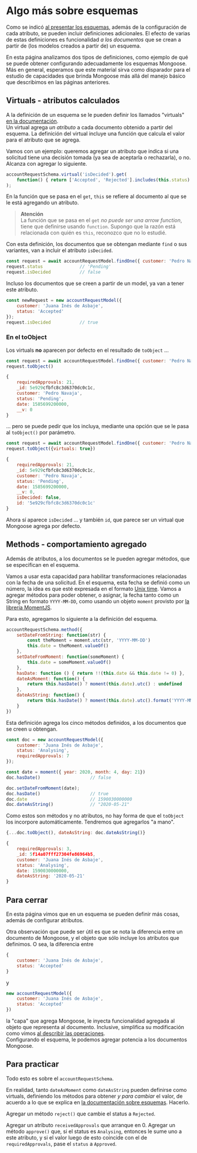 # Algo más sobre esquemas
Como se indicó [al presentar los esquemas](./mongoose-cuatro-conceptos.md), además de la configuración de cada atributo, se pueden incluir definiciones adicionales. 
El efecto de varias de estas definiciones es funcionalidad _a los documentos_ que se crean a partir de (los modelos creados a partir de) un esquema.

En esta página analizamos dos tipos de definiciones, como ejemplo de qué se puede obtener configurando adecuadamente los esquemas Mongoose.  
Más en general, esperamos que este material sirva como disparador para el estudio de capacidades que brinda Mongoose más allá del manejo básico que describimos en las páginas anteriores.


## Virtuals - atributos calculados
A la definición de un esquema se le pueden definir los llamados "virtuals" [en la documentación](https://mongoosejs.com/docs/guide.html#virtuals).   
Un virtual agrega _un atributo_ a cada documento obtenido a partir del esquema. La definición del virtual incluye una función que calcula el valor para el atributo que se agrega. 

Vamos con un ejemplo: queremos agregar un atributo que indica si una solicitud tiene una decisión tomada (ya sea de aceptarla o rechazarla), o no. Alcanza con agregar lo siguiente.
``` javascript
accountRequestSchema.virtual('isDecided').get(
    function() { return ['Accepted', 'Rejected'].includes(this.status) }
);
```
En la función que se pasa en el `get`, `this` se refiere al documento al que se le está agregando un atributo.

> **Atención**  
> La función que se pasa en el `get` _no puede ser una arrow function_, tiene que definirse usando `function`. Supongo que la razón está relacionada con quién es `this`, reconozco que no lo estudié.

Con esta definición, los documentos que se obtengan mediante `find` o sus variantes, van a incluir el atributo `isDecided`.
``` javascript
const request = await accountRequestModel.findOne({ customer: 'Pedro Navaja' });
request.status              // 'Pending'
request.isDecided           // false
```

Incluso los documentos que se creen a partir de un model, ya van a tener este atributo.
``` javascript
const newRequest = new accountRequestModel({
    customer: 'Juana Inés de Asbaje',
    status: 'Accepted'
});
request.isDecided           // true
```

### En el toObject
Los virtuals **no** aparecen por defecto en el resultado de `toObject` ...
``` javascript
const request = await accountRequestModel.findOne({ customer: 'Pedro Navaja' });
request.toObject()

{
    requiredApprovals: 21,
    _id: 5e929cfbfc8c3d6370dc0c1c,
    customer: 'Pedro Navaja',
    status: 'Pending',
    date: 1585699200000,
    __v: 0
}
```
... pero se puede pedir que los incluya, mediante una opción que se le pasa al `toObject()` por parámetro.
``` javascript
const request = await accountRequestModel.findOne({ customer: 'Pedro Navaja' });
request.toObject({virtuals: true})

{
    requiredApprovals: 21,
    _id: 5e929cfbfc8c3d6370dc0c1c,
    customer: 'Pedro Navaja',
    status: 'Pending',
    date: 1585699200000,
    __v: 0,
    isDecided: false,
    id: '5e929cfbfc8c3d6370dc0c1c'
}
```
Ahora sí aparece `isDecided` ... y también `id`, que parece ser un virtual que Mongoose agrega por defecto.


## Methods - comportamiento agregado
Además de atributos, a los documentos se le pueden agregar métodos, que se especifican en el esquema. 

Vamos a usar esta capacidad para habilitar transformaciones relacionadas con la fecha de una solicitud. En el esquema, esta fecha se definió como un número, la idea es que esté expresada en el formato [Unix time](https://en.wikipedia.org/wiki/Unix_time). Vamos a agregar métodos para poder obtener, o asignar, la fecha tanto como un String en formato `YYYY-MM-DD`,  como usando un objeto `moment` provisto por [la librería MomentJS](https://momentjs.com/).

Para esto, agregamos lo siguiente a la definición del esquema.
``` javascript
accountRequestSchema.method({ 
    setDateFromString: function(str) { 
        const theMoment = moment.utc(str, 'YYYY-MM-DD')
        this.date = theMoment.valueOf()
    },
    setDateFromMoment: function(someMoment) {
        this.date = someMoment.valueOf()
    },
    hasDate: function () { return !!(this.date && this.date != 0) },
    dateAsMoment: function() { 
        return this.hasDate() ? moment(this.date).utc() : undefined 
    },
    dateAsString: function() { 
        return this.hasDate() ? moment(this.date).utc().format('YYYY-MM-DD') : undefined 
    }
})
```

Esta definición agrega los cinco métodos definidos, a los documentos que se creen u obtengan.
``` javascript
const doc = new accountRequestModel({
    customer: 'Juana Inés de Asbaje',
    status: 'Analysing',
    requiredApprovals: 7
});

const date = moment({ year: 2020, month: 4, day: 21})
doc.hasDate()                   // false

doc.setDateFromMoment(date);    
doc.hasDate()                   // true
doc.date                        // 1590030000000
doc.dateAsString()              // "2020-05-21"
```

Como estos son métodos y no atributos, no hay forma de que el `toObject` los incorpore automáticamente. Tendremos que agregarlos "a mano".
``` javascript
{...doc.toObject(), dateAsString: doc.dateAsString()}

{
    requiredApprovals: 3,
    _id: 5f14a07fff27304fe86964b5,
    customer: 'Juana Inés de Asbaje',
    status: 'Analysing',
    date: 1590030000000,
    dateAsString: '2020-05-21'
}
```


## Para cerrar
En esta página vimos que en un esquema se pueden definir más cosas, además de configurar atributos.

Otra observación que puede ser útil es que se nota la diferencia entre un documento de Mongoose, y el objeto que sólo incluye los atributos que definimos. 
O sea, la diferencia entre
``` javascript
{
    customer: 'Juana Inés de Asbaje',
    status: 'Accepted'
}
```
y
``` javascript
new accountRequestModel({
    customer: 'Juana Inés de Asbaje',
    status: 'Accepted'
})
```
la "capa" que agrega Mongoose, le inyecta funcionalidad agregada al objeto que representa al documento. Inclusive, simplifica su modificación como vimos [al describir las operaciones](./mongoose-cuatro-conceptos.md).  
Configurando el esquema, le podemos agregar potencia a los documentos Mongoose.


## Para practicar
Todo esto es sobre el `accountRequestSchema`.

En realidad, tanto `dateAsMoment` como `dateAsString` pueden definirse como virtuals, definiendo los métodos para obtener _y para cambiar_ el valor, de acuerdo a lo que se explica en [la documentación sobre esquemas](https://mongoosejs.com/docs/guide.html#virtuals). Hacerlo.

Agregar un método `reject()` que cambie el status a `Rejected`.

Agregar un atributo `receivedApprovals` que arranque en 0. Agregar un método `approve()` que, si el status es `Analysing`, entonces le sume uno a este atributo, y si el valor luego de esto coincide con el de `requiredApprovals`, pase el `status` a `Approved`.